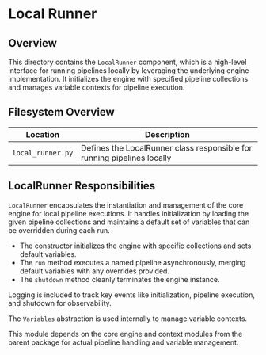 # Local Runner

## Overview

This directory contains the `LocalRunner` component, which is a high-level
interface for running pipelines locally by leveraging the underlying engine
implementation. It initializes the engine with specified pipeline collections
and manages variable contexts for pipeline execution.

## Filesystem Overview

| Location          | Description                                |
| ----------------- | ------------------------------------------|
| `local_runner.py` | Defines the LocalRunner class responsible for running pipelines locally |

## LocalRunner Responsibilities

`LocalRunner` encapsulates the instantiation and management of the core engine
for local pipeline executions. It handles initialization by loading the given
pipeline collections and maintains a default set of variables that can be
overridden during each run.

- The constructor initializes the engine with specific collections and sets
  default variables.
- The `run` method executes a named pipeline asynchronously, merging default
  variables with any overrides provided.
- The `shutdown` method cleanly terminates the engine instance.

Logging is included to track key events like initialization, pipeline execution,
and shutdown for observability.

The `Variables` abstraction is used internally to manage variable contexts.

This module depends on the core engine and context modules from the parent
package for actual pipeline handling and variable management.